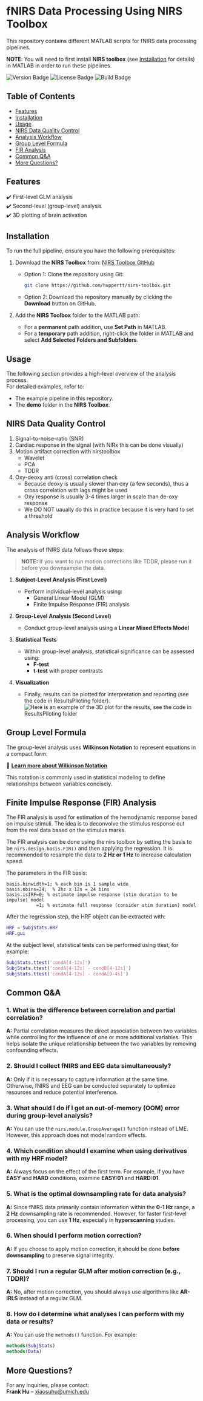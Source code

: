 # fNIRS Data Processing Using NIRS Toolbox

This repository contains different MATLAB scripts for fNIRS data processing pipelines. 

**NOTE**: You will need to first install **NIRS toolbox** (see [Installation](#installation) for details) in MATLAB in order to run these pipelines.

<p align="left">
  <img src="https://img.shields.io/badge/version-0.1-blue" alt="Version Badge">
  <img src="https://img.shields.io/badge/license-MIT-green" alt="License Badge">
  <img src="https://img.shields.io/badge/build-building_inprogress-yellow" alt="Build Badge">
</p>

## Table of Contents
- [Features](#features)
- [Installation](#installation)
- [Usage](#usage)
- [NIRS Data Quality Control](#nirs-data-quality-control)
- [Analysis Workflow](#analysis-workflow)
- [Group Level Formula](#group-level-formula)
- [FIR Analysis](#finite-impulse-response-fir-analysis)
- [Common Q&A](#common-qa)
- [More Questions?](#more-questions)

## Features
✔️ First-level GLM analysis  
✔️ Second-level (group-level) analysis  
✔️ 3D plotting of brain activation 

## Installation

To run the full pipeline, ensure you have the following prerequisites:

1. Download the **NIRS Toolbox** from: [NIRS Toolbox GitHub](https://github.com/huppertt/nirs-toolbox.git)  
   - Option 1: Clone the repository using Git:  
     ```sh
     git clone https://github.com/huppertt/nirs-toolbox.git
     ```
   - Option 2: Download the repository manually by clicking the **Download** button on GitHub.

2. Add the **NIRS Toolbox** folder to the MATLAB path:  
   - For a **permanent** path addition, use **Set Path** in MATLAB.  
   - For a **temporary** path addition, right-click the folder in MATLAB and select **Add Selected Folders and Subfolders**.

## Usage

The following section provides a high-level overview of the analysis process.  
For detailed examples, refer to:  
- The example pipeline in this repository.  
- The **demo** folder in the **NIRS Toolbox**.

## NIRS Data Quality Control
1. Signal-to-noise-ratio (SNR)
2. Cardiac response in the signal (with NIRx this can be done visually)
3. Motion artifact correction with nirstoolbox
   - Wavelet
   - PCA
   - TDDR 
4. Oxy-deoxy anti (cross) correlation check
   - Because deoxy is usually slower than oxy (a few seconds), thus a cross correlation with lags might be used
   - Oxy response is usually 3-4 times larger in scale than de-oxy response 
   - We DO NOT uaually do this in practice because it is very hard to set a threshold

## Analysis Workflow

The analysis of fNIRS data follows these steps:
> **NOTE:** If you want to run motion corrections like TDDR, please run it before you downsample the data.

1. **Subject-Level Analysis (First Level)**  
   - Perform individual-level analysis using:  
     - General Linear Model (GLM)  
     - Finite Impulse Response (FIR) analysis  

2. **Group-Level Analysis (Second Level)**  
   - Conduct group-level analysis using a **Linear Mixed Effects Model**  

3. **Statistical Tests**  
   - Within group-level analysis, statistical significance can be assessed using:  
     - **F-test**  
     - **t-test** with proper contrasts  

4. **Visualization**  
   - Finally, results can be plotted for interpretation and reporting (see the code in ResultsPlloting folder).  
   ![Here is an example of the 3D plot for the results, see the code in ResultsPlloting folder](./Example_plot.png)


## Group Level Formula  

The group-level analysis uses **Wilkinson Notation** to represent equations in a compact form.  

🔗 **[Learn more about Wilkinson Notation](https://www.mathworks.com/help/stats/wilkinson-notation.html)**  

This notation is commonly used in statistical modeling to define relationships between variables concisely.

## Finite Impulse Response (FIR) Analysis

The FIR analysis is used for estimation of the hemodynamic response based on impulse stimuli. The idea is to deconvolve the stimulus response out from the real data based on the stimulus marks.

The FIR analysis can be done using the nirs toolbox by setting the basis to be `nirs.design.basis.FIR()` and then applying the regression. It is recommended to resample the data to **2 Hz or 1 Hz** to increase calculation speed.

The parameters in the FIR basis: 
```
basis.binwidth=1; % each bin is 1 sample wide
basis.nbins=24;  % 2hz x 12s = 24 bins
basis.isIRF=0; % estimate impulse response (stim duration to be impulse) model
           =1; % estimate full response (consider stim duration) model
```

After the regression step, the HRF object can be extracted with:

```matlab
HRF = SubjStats.HRF
HRF.gui
```

At the subject level, statistical tests can be performed using ttest, for example:

```matlab
SubjStats.ttest('condA[4-12s]')
SubjStats.ttest('condA[4-12s] - condB[4-12s]')
SubjStats.ttest('condA[4-12s] - condA[0-4s]')
```
## **Common Q&A**  

### **1. What is the difference between correlation and partial correlation?**  
**A:** Partial correlation measures the direct association between two variables while controlling for the influence of one or more additional variables. This helps isolate the unique relationship between the two variables by removing confounding effects.  

### **2. Should I collect fNIRS and EEG data simultaneously?**  
**A:** Only if it is necessary to capture information at the same time. Otherwise, fNIRS and EEG can be conducted separately to optimize resources and reduce potential interference.  

### **3. What should I do if I get an out-of-memory (OOM) error during group-level analysis?**  
**A:** You can use the `nirs.module.GroupAverage()` function instead of LME. However, this approach does not model random effects.  

### **4. Which condition should I examine when using derivatives with my HRF model?**  
**A:** Always focus on the effect of the first term. For example, if you have **EASY** and **HARD** conditions, examine **EASY:01** and **HARD:01**.  

### **5. What is the optimal downsampling rate for data analysis?**  
**A:** Since fNIRS data primarily contain information within the **0-1 Hz** range, a **2 Hz** downsampling rate is recommended. However, for faster first-level processing, you can use **1 Hz**, especially in **hyperscanning** studies.  

### **6. When should I perform motion correction?**  
**A:** If you choose to apply motion correction, it should be done **before downsampling** to preserve signal integrity.  

### **7. Should I run a regular GLM after motion correction (e.g., TDDR)?**  
**A:** No, after motion correction, you should always use algorithms like **AR-IRLS** instead of a regular GLM.  

### **8. How do I determine what analyses I can perform with my data or results?**  
**A:** You can use the `methods()` function. For example:  

```matlab
methods(SubjStats)
methods(Data)
```

## More Questions?

For any inquiries, please contact:  
**Frank Hu** – [xiaosuhu@umich.edu](mailto:xiaosuhu@umich.edu)